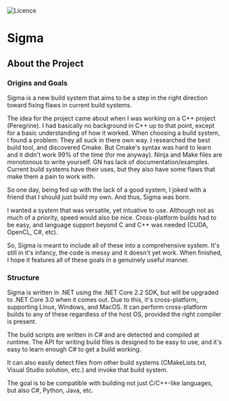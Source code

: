 ﻿![Licence](https://img.shields.io/github/license/NightEule5/Sigma.svg)
 
 # Sigma
 
 ## About the Project

### Origins and Goals

Sigma is a new build system that aims to be a step in the right direction toward fixing flaws in current build systems.

The idea for the project came about when I was working on a C++ project (Peregrine). I had basically no background in C++ up to that point, except for a basic understanding of how it worked. When choosing a build system, I found a problem: They all suck in there own way. I researched the best build tool, and discovered Cmake. But Cmake's syntax was hard to learn and it didn't work 99% of the time (for me anyway). Ninja and Make files are monotonous to write yourself. GN has lack of documentation/examples. Current build systems have their uses, but they also have some flaws that make them a pain to work with.

So one day, being fed up with the lack of a good system, I joked with a friend that I should just build my own. And thus, Sigma was born.

I wanted a system that was versatile, yet intuative to use. Although not as much of a priority, speed would also be nice. Cross-platform builds had to be easy, and language support beyond C and C++ was needed (CUDA, OpenCL, C#, etc).

So, Sigma is meant to include all of these into a comprehensive system. It's still in it's infancy, the code is messy and it doesn't yet work. When finished, I hope it features all of these goals in a genuinely useful manner.

### Structure

Sigma is written in .NET using the .NET Core 2.2 SDK, but will be upgraded to .NET Core 3.0 when it comes out. Due to this, it's cross-platform, supporting Linux, Windows, and MacOS. It can perform cross-platform builds to any of these regardless of the host OS, provided the right compiler is present.

The build scripts are written in C# and are detected and compiled at runtime. The API for writing build files is designed to be easy to use, and it's easy to learn enough C# to get a build working.

It can also easily detect files from other build systems (CMakeLists.txt, Visual Studio solution, etc.) and invoke that build system.

The goal is to be compatible with building not just C/C++-like languages, but also C#, Python, Java, etc.
